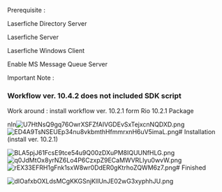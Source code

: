 Prerequisite :

Laserfiche Directory Server

Laserfiche Server

Laserfiche Windows Client

Enable MS Message Queue Server

Important Note :

### Workflow ver. 10.4.2 does not included SDK script

Work around : install workflow ver. 10.2.1 form Rio 10.2.1 Package

nIn![U7HtNsQ9gq76OwrXSFZfAIVGDEvSxTejxcnNQDXD.png](https://tettra-production.s3.us-west-2.amazonaws.com/0d6efb4f154041e899af17bdcd19c1b5/da03ed883cdd7d743a3fdd74ff62975a/d822b155a4112474fdb7aea5ee22465e/09a2db589f601a66b75b3ab00cdfe769/U7HtNsQ9gq76OwrXSFZfAIVGDEvSxTejxcnNQDXD.png)![ED4A9TsNSEUEp34nu8vkbmthHfmmrxnH6uV5imaL.png](https://tettra-production.s3.us-west-2.amazonaws.com/0d6efb4f154041e899af17bdcd19c1b5/da03ed883cdd7d743a3fdd74ff62975a/d822b155a4112474fdb7aea5ee22465e/09a2db589f601a66b75b3ab00cdfe769/ED4A9TsNSEUEp34nu8vkbmthHfmmrxnH6uV5imaL.png)# Installation (install ver. 10.2.1)

![BLA5pjJ61FcsE9tce54u9Q00zDXuPM8IQUUNfHLG.png](https://tettra-production.s3.us-west-2.amazonaws.com/0d6efb4f154041e899af17bdcd19c1b5/da03ed883cdd7d743a3fdd74ff62975a/d822b155a4112474fdb7aea5ee22465e/09a2db589f601a66b75b3ab00cdfe769/BLA5pjJ61FcsE9tce54u9Q00zDXuPM8IQUUNfHLG.png)![q0JdMtOx8yrNZ6Lo4P6CzxpZ9ECaMWVRLlyu0wvW.png](https://tettra-production.s3.us-west-2.amazonaws.com/0d6efb4f154041e899af17bdcd19c1b5/da03ed883cdd7d743a3fdd74ff62975a/d822b155a4112474fdb7aea5ee22465e/09a2db589f601a66b75b3ab00cdfe769/q0JdMtOx8yrNZ6Lo4P6CzxpZ9ECaMWVRLlyu0wvW.png)![rEX33EFRH1gFnk1sxW8wr0DdER0gKtrhoZQWM6z7.png](https://tettra-production.s3.us-west-2.amazonaws.com/0d6efb4f154041e899af17bdcd19c1b5/da03ed883cdd7d743a3fdd74ff62975a/d822b155a4112474fdb7aea5ee22465e/09a2db589f601a66b75b3ab00cdfe769/rEX33EFRH1gFnk1sxW8wr0DdER0gKtrhoZQWM6z7.png)# Finished

![dIOafxbOXLdsMCgKKGSnjKlIUnJE02wG3xyphhJU.png](https://tettra-production.s3.us-west-2.amazonaws.com/0d6efb4f154041e899af17bdcd19c1b5/da03ed883cdd7d743a3fdd74ff62975a/d822b155a4112474fdb7aea5ee22465e/09a2db589f601a66b75b3ab00cdfe769/dIOafxbOXLdsMCgKKGSnjKlIUnJE02wG3xyphhJU.png)